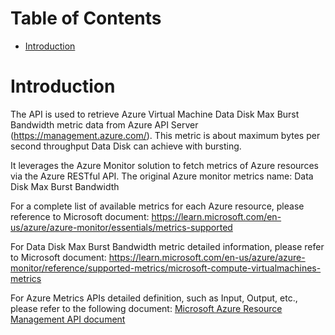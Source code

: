 # Table of Contents
- [Introduction](#introduction)


# Introduction <a name="introduction"></a>
The API is used to retrieve Azure Virtual Machine Data Disk Max Burst Bandwidth metric data from Azure API Server (https://management.azure.com/). This metric is about maximum bytes per second throughput Data Disk can achieve with bursting.



It leverages the Azure Monitor solution to fetch metrics of Azure resources via the Azure RESTful API. The original Azure monitor metrics name: Data Disk Max Burst Bandwidth



For a complete list of available metrics for each Azure resource, please reference to Microsoft document: https://learn.microsoft.com/en-us/azure/azure-monitor/essentials/metrics-supported 

For Data Disk Max Burst Bandwidth metric detailed information, please refer to Microsoft document: https://learn.microsoft.com/en-us/azure/azure-monitor/reference/supported-metrics/microsoft-compute-virtualmachines-metrics

For Azure Metrics APIs detailed definition, such as Input, Output, etc., please refer to the following document:
[Microsoft Azure Resource Management API document](https://learn.microsoft.com/en-us/rest/api/monitor/metrics/list?view=rest-monitor-2023-10-01&tabs=HTTP)
